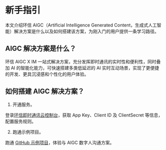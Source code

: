 # 新手指引

本文介绍环信 AIGC（Artificial Intelligence Generated Content，生成式人工智能）解决方案是什么以及如何搭建该方案，为刚入门的用户提供一条学习路径。

## AIGC 解决方案是什么？

环信 AIGC X IM 一站式解决方案，充分发挥即时通讯的实时性和便利性，同时叠加 AI 的智能化能力，可快速搭建多类低延迟的 AI 实时互动场景，实现了更便捷的开发、更具沉浸感和个性化的用户体验。

## 如何搭建 AIGC 解决方案？

1. 开通服务。

登录[环信即时通讯云控制台](https://console.easemob.com/user/login)，获取 App Key、Client ID 及 ClientSecret 等信息，配置服务规则。

2. 跑通示例项目。

跑通 [GitHub 示例项目](https://github.com/easemob/Easemob-AIGCService-Example)，体验与 AIGC 数字人沟通方案。 